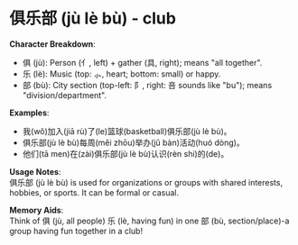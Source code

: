 # **俱乐部 (jù lè bù) - club**

**Character Breakdown**:  
- 俱 (jù): Person (亻, left) + gather (具, right); means "all together".  
- 乐 (lè): Music (top: ⺗, heart; bottom: small) or happy.  
- 部 (bù): City section (top-left: 阝, right: 咅 sounds like "bu"); means "division/department".

**Examples**:  
- 我(wǒ)加入(jiā rù)了(le)篮球(basketball)俱乐部(jù lè bù)。  
- 俱乐部(jù lè bù)每周(měi zhōu)举办(jǔ bàn)活动(huó dòng)。  
- 他们(tā men)在(zài)俱乐部(jù lè bù)认识(rèn shi)的(de)。

**Usage Notes**:  
俱乐部 (jù lè bù) is used for organizations or groups with shared interests, hobbies, or sports. It can be formal or casual.

**Memory Aids**:  
Think of 俱 (jù, all people) 乐 (lè, having fun) in one 部 (bù, section/place)-a group having fun together in a club!